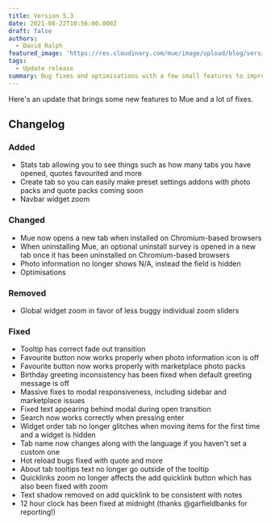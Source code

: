 ```yaml
---
title: Version 5.3
date: 2021-08-22T10:56:00.000Z
draft: false
authors:
  - David Ralph
featured_image: 'https://res.cloudinary.com/mue/image/upload/blog/version-5-3.webp'
tags:
  - Update release
summary: Bug fixes and optimisations with a few small features to improve your Mue experience further.
---
```


Here's an update that brings some new features to Mue and a lot of fixes.

## Changelog

### Added

* Stats tab allowing you to see things such as how many tabs you have opened, quotes favourited and more
* Create tab so you can easily make preset settings addons with photo packs and quote packs coming soon
* Navbar widget zoom

### Changed

* Mue now opens a new tab when installed on Chromium-based browsers
* When uninstalling Mue, an optional uninstall survey is opened in a new tab once it has been uninstalled on Chromium-based browsers
* Photo information no longer shows N/A, instead the field is hidden
* Optimisations

### Removed

* Global widget zoom in favor of less buggy individual zoom sliders

### Fixed

* Tooltip has correct fade out transition
* Favourite button now works properly when photo information icon is off
* Favourite button now works properly with marketplace photo packs
* Birthday greeting inconsistency has been fixed when default greeting message is off
* Massive fixes to modal responsiveness, including sidebar and marketplace issues
* Fixed text appearing behind modal during open transition
* Search now works correctly when pressing enter
* Widget order tab no longer glitches when moving items for the first time and a widget is hidden
* Tab name now changes along with the language if you haven't set a custom one
* Hot reload bugs fixed with quote and more
* About tab tooltips text no longer go outside of the tooltip
* Quicklinks zoom no longer affects the add quicklink button which has also been fixed with zoom
* Text shadow removed on add quicklink to be consistent with notes
* 12 hour clock has been fixed at midnight (thanks @garfieldbanks for reporting!)
